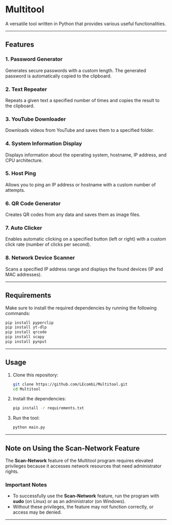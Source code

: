 
# Multitool

A versatile tool written in Python that provides various useful functionalities.

---

## Features

### 1. Password Generator
Generates secure passwords with a custom length. The generated password is automatically copied to the clipboard.

### 2. Text Repeater
Repeats a given text a specified number of times and copies the result to the clipboard.

### 3. YouTube Downloader
Downloads videos from YouTube and saves them to a specified folder.

### 4. System Information Display
Displays information about the operating system, hostname, IP address, and CPU architecture.

### 5. Host Ping
Allows you to ping an IP address or hostname with a custom number of attempts.

### 6. QR Code Generator
Creates QR codes from any data and saves them as image files.

### 7. Auto Clicker
Enables automatic clicking on a specified button (left or right) with a custom click rate (number of clicks per second).

### 8. Network Device Scanner
Scans a specified IP address range and displays the found devices (IP and MAC addresses).

---

## Requirements

Make sure to install the required dependencies by running the following commands:

```bash
pip install pyperclip
pip install yt-dlp
pip install qrcode
pip install scapy
pip install pynput
```

---

## Usage

1. Clone this repository:
   ```bash
   git clone https://github.com/LEcombi/Multitool.git
   cd Multitool
   ```

2. Install the dependencies:
   ```bash
   pip install -r requirements.txt
   ```

3. Run the tool:
   ```bash
   python main.py
   ```

---

## Note on Using the **Scan-Network** Feature

The **Scan-Network** feature of the Multitool program requires elevated privileges because it accesses network resources that need administrator rights.

### Important Notes

- To successfully use the **Scan-Network** feature, run the program with **sudo** (on Linux) or as an administrator (on Windows).
- Without these privileges, the feature may not function correctly, or access may be denied.

---